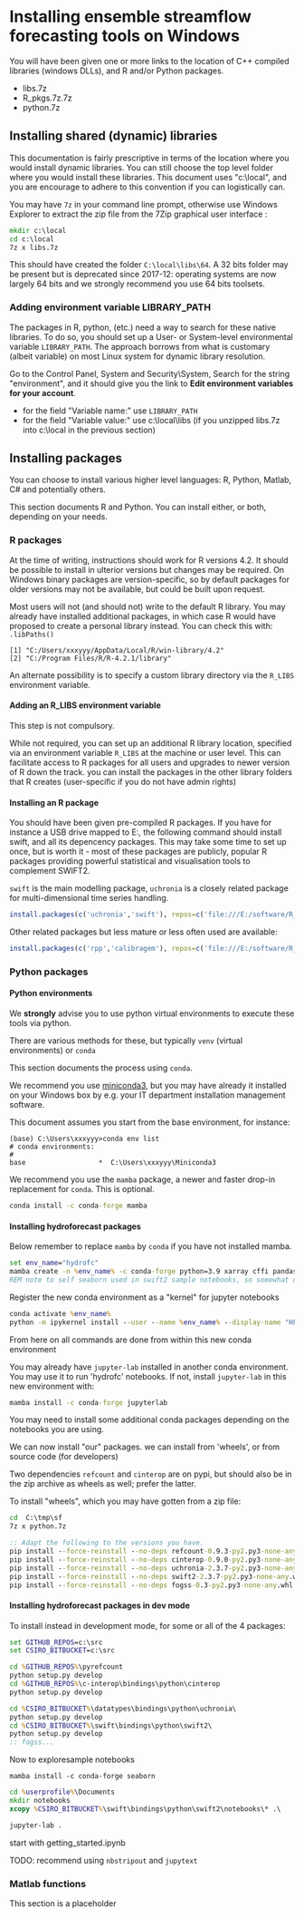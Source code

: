 # Installing ensemble streamflow forecasting tools on Windows

You will have been given one or more links to the location of C++ compiled libraries (windows DLLs), and R and/or Python packages.

* libs.7z
* R_pkgs.7z.7z
* python.7z

## Installing shared (dynamic) libraries

This documentation is fairly prescriptive in terms of the location where you would install dynamic libraries. You can still choose the top level folder where you would install these libraries. This document uses "c:\local", and you are encourage to adhere to this convention if you can logistically can.

You may have `7z` in your command line prompt, otherwise use Windows Explorer to extract the zip file from the 7Zip graphical user interface :

```bat
mkdir c:\local
cd c:\local
7z x libs.7z
```

This should have created the folder `C:\local\libs\64`. A 32 bits folder may be present but is deprecated since 2017-12: operating systems are now largely 64 bits and we strongly recommend you use 64 bits toolsets.

### Adding environment variable LIBRARY_PATH

The packages in R, python, (etc.) need a way to search for these native libraries. To do so, you should set up a User- or System-level environmental variable `LIBRARY_PATH`. The approach borrows from what is customary (albeit variable) on most Linux system for dynamic library resolution.

Go to the Control Panel, System and Security\System, Search for the string "environment", and it should give you the link to **Edit environment variables for your account**.

* for the field "Variable name:" use `LIBRARY_PATH`
* for the field "Variable value:" use c:\local\libs  (if you unzipped libs.7z into c:\local in the previous section)

## Installing packages

You can choose to install various higher level languages: R, Python, Matlab, C# and potentially others.

This section documents R and Python. You can install either, or both, depending on your needs.

### R packages

At the time of writing, instructions should work for R versions 4.2. It should be possible to install in ulterior versions but changes may be required. On Windows binary packages are version-specific, so by default packages for older versions may not be available, but could be built upon request.

Most users will not (and should not) write to the default R library. You may already have installed additional packages, in which case R would have proposed to create a personal library instead. You can check this with: `.libPaths()`

```
[1] "C:/Users/xxxyyy/AppData/Local/R/win-library/4.2"
[2] "C:/Program Files/R/R-4.2.1/library"             
```

An alternate possibility is to specify a custom library directory via the `R_LIBS` environment variable.

#### Adding an R_LIBS environment variable

This step is not compulsory.

While not required, you can set up an additional R library location, specified via an environment variable `R_LIBS` at the machine or user level. This can facilitate access to R packages for all users and upgrades to newer version of R down the track. you can install the packages in the other library folders that R creates (user-specific if you do not have admin rights)

#### Installing an R package

You should have been given pre-compiled R packages. If you have for instance a USB drive mapped to E:, the following command should install swift, and all its depencency packages. This may take some time to set up once, but is worth it - most of these packages are publicly, popular R packages providing powerful statistical and visualisation tools to complement SWIFT2.

`swift` is the main modelling package, `uchronia` is a closely related package for multi-dimensional time series handling. 

```R
install.packages(c('uchronia','swift'), repos=c('file:///E:/software/R_pkgs', 'https://cran.csiro.au'), type='win.binary')
```

Other related packages but less mature or less often used are available:

```R
install.packages(c('rpp','calibragem'), repos=c('file:///E:/software/R_pkgs', 'https://cran.csiro.au'), type='win.binary')
```

### Python packages

#### __Python environments__

We **strongly** advise you to use python virtual environments to execute these tools via python.

There are various methods for these, but typically `venv` (virtual environments) or `conda`

This section documents the process using `conda`.

We recommend you use [miniconda3](https://docs.conda.io/en/latest/miniconda.html), but you may have already it installed on your Windows box by e.g. your IT department installation management software.

This document assumes you start from the base environment, for instance:

```text
(base) C:\Users\xxxyyy>conda env list
# conda environments:
#
base                  *  C:\Users\xxxyyy\Miniconda3
```

We recommend you use the `mamba` package, a newer and faster drop-in replacement for `conda`. This is optional.

```bat
conda install -c conda-forge mamba
```

#### __Installing hydroforecast packages__

Below remember to replace `mamba` by `conda` if you have not installed mamba.

```bat
set env_name="hydrofc"
mamba create -n %env_name% -c conda-forge python=3.9 xarray cffi pandas numpy matplotlib ipykernel jsonpickle netcdf4 seaborn
REM note to self seaborn used in swift2 sample notebooks, so somewhat optional.
```

Register the new conda environment as a "kernel" for jupyter notebooks

```bat
conda activate %env_name%
python -m ipykernel install --user --name %env_name% --display-name "HFC"
```

From here on all commands are done from within this new conda environment

You may already have `jupyter-lab` installed in another conda environment. You may use it to run 'hydrofc' notebooks. If not, install `jupyter-lab` in this new environment with:

```bat
mamba install -c conda-forge jupyterlab
```

You may need to install some additional conda packages depending on the notebooks you are using.

We can now install "our" packages. we can install from 'wheels', or from source code (for developers)

Two dependencies `refcount` and `cinterop` are on pypi, but should also be in the zip archive as wheels as well; prefer the latter.

To install "wheels", which you may have gotten from a zip file:

```bat
cd  C:\tmp\sf
7z x python.7z

:: Adapt the following to the versions you have.
pip install --force-reinstall --no-deps refcount-0.9.3-py2.py3-none-any.whl
pip install --force-reinstall --no-deps cinterop-0.9.0-py2.py3-none-any.whl
pip install --force-reinstall --no-deps uchronia-2.3.7-py2.py3-none-any.whl
pip install --force-reinstall --no-deps swift2-2.3.7-py2.py3-none-any.whl
pip install --force-reinstall --no-deps fogss-0.3-py2.py3-none-any.whl
```

#### __Installing hydroforecast packages in dev mode__

To install instead in development mode, for some or all of the 4 packages:

```bat
set GITHUB_REPOS=c:\src
set CSIRO_BITBUCKET=c:\src
```

```bat
cd %GITHUB_REPOS%\pyrefcount
python setup.py develop
cd %GITHUB_REPOS%\c-interop\bindings\python\cinterop
python setup.py develop

cd %CSIRO_BITBUCKET%\datatypes\bindings\python\uchronia\
python setup.py develop
cd %CSIRO_BITBUCKET%\swift\bindings\python\swift2\
python setup.py develop
:: fogss...
```

Now to exploresample notebooks

`mamba install -c conda-forge seaborn`

```bat
cd %userprofile%\Documents
mkdir notebooks
xcopy %CSIRO_BITBUCKET%\swift\bindings\python\swift2\notebooks\* .\

jupyter-lab .
```

start with getting_started.ipynb

TODO: recommend using `nbstripout` and `jupytext`

### Matlab functions

This section is a placeholder
